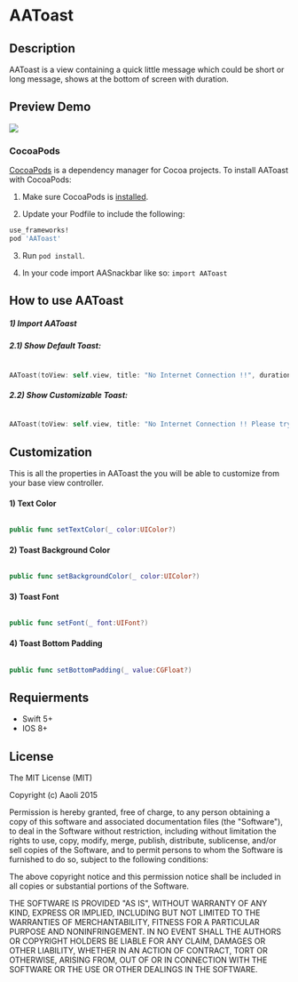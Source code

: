 # AAToast

## Description
AAToast is a view containing a quick little message which could be short or long message, shows at the bottom of screen with duration.

## Preview Demo
<img src="https://lh5.googleusercontent.com/QQETZV-IhhqDfIKf4zD-WcXv4IlzGvlhrtE7Eh9wJMSpQoB92I1RtA=w373-h642-p-b1-c0x00999999">

### CocoaPods
[CocoaPods][] is a dependency manager for Cocoa projects. To install AAToast with CocoaPods:

1. Make sure CocoaPods is [installed][CocoaPods Installation].

2. Update your Podfile to include the following:

``` ruby
use_frameworks!
pod 'AAToast'
```

3. Run `pod install`.

[CocoaPods]: https://cocoapods.org
[CocoaPods Installation]: https://guides.cocoapods.org/using/getting-started.html#getting-started

4. In your code import AASnackbar like so:
`import AAToast`

## How to use AAToast ##
##### 1) Import AAToast<br/>

##### 2.1) Show Default Toast:<br/>

```swift

AAToast(toView: self.view, title: "No Internet Connection !!", duration: 2).show()

```

##### 2.2) Show Customizable Toast:<br/> 

```swift

AAToast(toView: self.view, title: "No Internet Connection !! Please try again later No Internet Connection", duration: 2,textColor: .white,backgroundColor: .black,font: UIFont.systemFont(ofSize: 18)).show()


```

## Customization ##
This is all the properties in AAToast the you will be able to customize from your base view controller.

#### 1) Text Color<br/>

```swift

public func setTextColor(_ color:UIColor?)

```

#### 2) Toast Background Color<br/>

```swift

public func setBackgroundColor(_ color:UIColor?)

```

#### 3) Toast Font<br/>

```swift

public func setFont(_ font:UIFont?)

```

#### 4) Toast Bottom Padding<br/>

```swift

public func setBottomPadding(_ value:CGFloat?)

```

## Requierments ##

* Swift 5+
* IOS 8+

## License ##

The MIT License (MIT)

Copyright (c) AaoIi 2015

Permission is hereby granted, free of charge, to any person obtaining a copy of this software and associated documentation files (the "Software"), to deal in the Software without restriction, including without limitation the rights to use, copy, modify, merge, publish, distribute, sublicense, and/or sell copies of the Software, and to permit persons to whom the Software is furnished to do so, subject to the following conditions:

The above copyright notice and this permission notice shall be included in all copies or substantial portions of the Software.

THE SOFTWARE IS PROVIDED "AS IS", WITHOUT WARRANTY OF ANY KIND, EXPRESS OR IMPLIED, INCLUDING BUT NOT LIMITED TO THE WARRANTIES OF MERCHANTABILITY, FITNESS FOR A PARTICULAR PURPOSE AND NONINFRINGEMENT. IN NO EVENT SHALL THE AUTHORS OR COPYRIGHT HOLDERS BE LIABLE FOR ANY CLAIM, DAMAGES OR OTHER LIABILITY, WHETHER IN AN ACTION OF CONTRACT, TORT OR OTHERWISE, ARISING FROM, OUT OF OR IN CONNECTION WITH THE SOFTWARE OR THE USE OR OTHER DEALINGS IN THE SOFTWARE.
